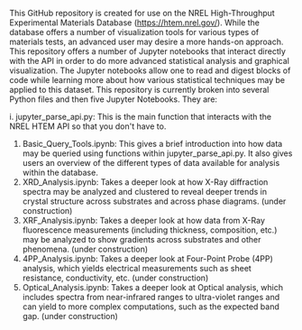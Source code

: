 This GitHub repository is created for use on the NREL High-Throughput Experimental Materials Database (https://htem.nrel.gov/). While the database offers a number of visualization tools for various types of materials tests, an advanced user may desire a more hands-on approach. This repository offers a number of Jupyter notebooks that interact directly with the API in order to do more advanced statistical analysis and graphical visualization. The Jupyter notebooks allow one to read and digest blocks of code while learning more about how various statistical techniques may be applied to this dataset. This repository is currently broken into several Python files and then five Jupyter Notebooks. They are:

i. jupyter_parse_api.py: This is the main function that interacts with the NREL HTEM API so that you don't have to.

1. Basic_Query_Tools.ipynb: This gives a brief introduction into how data may be queried using functions within jupyter_parse_api.py. It also gives users an overview of the different types of data available for analysis within the database.
2. XRD_Analysis.ipynb: Takes a deeper look at how X-Ray diffraction spectra may be analyzed and clustered to reveal deeper trends in crystal structure across substrates and across phase diagrams. (under construction)
3. XRF_Analysis.ipynb: Takes a deeper look at how data from X-Ray fluorescence measurements (including thickness, composition, etc.) may be analyzed to show gradients across substrates and other phenomena. (under construction)
4. 4PP_Analysis.ipynb: Takes a deeper look at Four-Point Probe (4PP) analysis, which yields electrical measurements such as sheet resistance, conductivity, etc. (under construction)
5. Optical_Analysis.ipynb: Takes a deeper look at Optical analysis, which includes spectra from near-infrared ranges to ultra-violet ranges and can yield to more complex computations, such as the expected band gap. (under construction)
